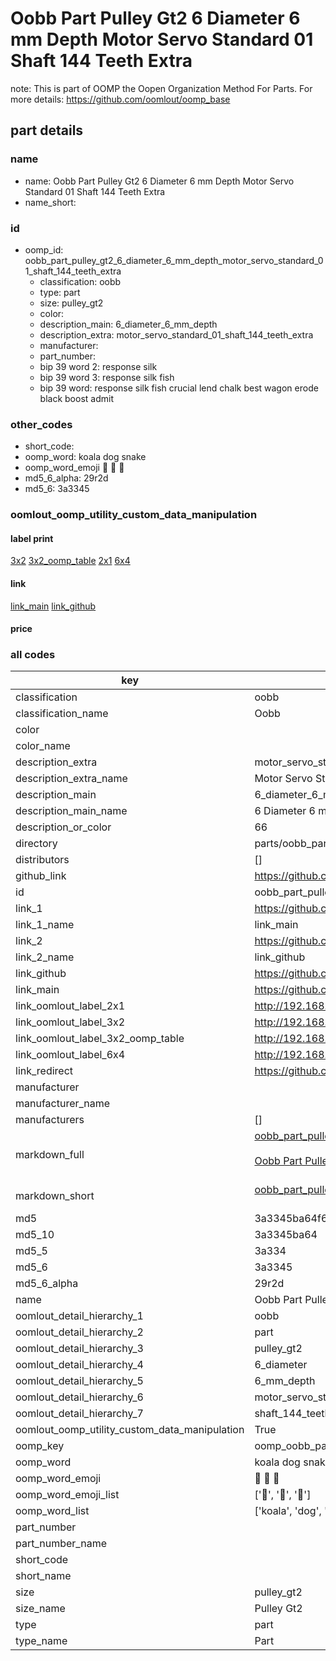 # Oobb Part Pulley Gt2 6 Diameter 6 mm Depth Motor Servo Standard 01 Shaft 144 Teeth Extra  

note: This is part of OOMP the Oopen Organization Method For Parts. For more details: https://github.com/oomlout/oomp_base

##  part details
  







### name
* name: Oobb Part Pulley Gt2 6 Diameter 6 mm Depth Motor Servo Standard 01 Shaft 144 Teeth Extra
* name_short: 
### id
* oomp_id: oobb_part_pulley_gt2_6_diameter_6_mm_depth_motor_servo_standard_01_shaft_144_teeth_extra
  * classification: oobb
  * type: part
  * size: pulley_gt2
  * color: 
  * description_main: 6_diameter_6_mm_depth
  * description_extra: motor_servo_standard_01_shaft_144_teeth_extra
  * manufacturer: 
  * part_number: 
  * bip 39 word 2: response silk
  * bip 39 word 3: response silk fish
  * bip 39 word: response silk fish crucial lend chalk best wagon erode black boost admit

### other_codes
* short_code: 
* oomp_word: koala dog snake
* oomp_word_emoji :koala: :dog: :snake:
* md5_6_alpha: 29r2d
* md5_6: 3a3345






### oomlout_oomp_utility_custom_data_manipulation
#### label print
[3x2](http://192.168.1.245:1112/?label=oomp%2029r2d)
[3x2_oomp_table](http://192.168.1.108:1112/?label=oomp%2029r2d)
[2x1](http://192.168.1.242:1112/?label=oomp%2029r2d)
[6x4](http://192.168.1.55:1112/?label=oomp%2029r2d)    

#### link

[link_main](https://github.com/oomlout/oomlout_oomp_version_1_messy/tree/main/parts/oobb_part_pulley_gt2_6_diameter_6_mm_depth_motor_servo_standard_01_shaft_144_teeth_extra) [link_github](https://github.com/oomlout/oomlout_oomp_version_1_messy/tree/main/parts/oobb_part_pulley_gt2_6_diameter_6_mm_depth_motor_servo_standard_01_shaft_144_teeth_extra)                             

#### price







### all codes 
| key | value |  
| --- | --- |  
| classification | oobb |  
| classification_name | Oobb |  
| color |  |  
| color_name |  |  
| description_extra | motor_servo_standard_01_shaft_144_teeth_extra |  
| description_extra_name | Motor Servo Standard 01 Shaft 144 Teeth Extra |  
| description_main | 6_diameter_6_mm_depth |  
| description_main_name | 6 Diameter 6 mm Depth |  
| description_or_color | 66 |  
| directory | parts/oobb_part_pulley_gt2_6_diameter_6_mm_depth_motor_servo_standard_01_shaft_144_teeth_extra |  
| distributors | [] |  
| github_link | https://github.com/oomlout/oomlout_oomp_part_src/tree/main/parts/oobb_part_pulley_gt2_6_diameter_6_mm_depth_motor_servo_standard_01_shaft_144_teeth_extra |  
| id | oobb_part_pulley_gt2_6_diameter_6_mm_depth_motor_servo_standard_01_shaft_144_teeth_extra |  
| link_1 | https://github.com/oomlout/oomlout_oomp_version_1_messy/tree/main/parts/oobb_part_pulley_gt2_6_diameter_6_mm_depth_motor_servo_standard_01_shaft_144_teeth_extra |  
| link_1_name | link_main |  
| link_2 | https://github.com/oomlout/oomlout_oomp_version_1_messy/tree/main/parts/oobb_part_pulley_gt2_6_diameter_6_mm_depth_motor_servo_standard_01_shaft_144_teeth_extra |  
| link_2_name | link_github |  
| link_github | https://github.com/oomlout/oomlout_oomp_version_1_messy/tree/main/parts/oobb_part_pulley_gt2_6_diameter_6_mm_depth_motor_servo_standard_01_shaft_144_teeth_extra |  
| link_main | https://github.com/oomlout/oomlout_oomp_version_1_messy/tree/main/parts/oobb_part_pulley_gt2_6_diameter_6_mm_depth_motor_servo_standard_01_shaft_144_teeth_extra |  
| link_oomlout_label_2x1 | http://192.168.1.242:1112/?label=oomp%2029r2d |  
| link_oomlout_label_3x2 | http://192.168.1.245:1112/?label=oomp%2029r2d |  
| link_oomlout_label_3x2_oomp_table | http://192.168.1.108:1112/?label=oomp%2029r2d |  
| link_oomlout_label_6x4 | http://192.168.1.55:1112/?label=oomp%2029r2d |  
| link_redirect | https://github.com/oomlout/oomlout_oomp_version_1_messy/tree/main/parts/oobb_part_pulley_gt2_6_diameter_6_mm_depth_motor_servo_standard_01_shaft_144_teeth_extra |  
| manufacturer |  |  
| manufacturer_name |  |  
| manufacturers | [] |  
| markdown_full | [oobb_part_pulley_gt2_6_diameter_6_mm_depth_motor_servo_standard_01_shaft_144_teeth_extra](none)<br>[](none)<br>[Oobb Part Pulley Gt2 6 Diameter 6 Mm Depth Motor Servo Standard 01 Shaft 144 Teeth Extra](none)<br><br> |  
| markdown_short | [oobb_part_pulley_gt2_6_diameter_6_mm_depth_motor_servo_standard_01_shaft_144_teeth_extra](none)<br><br> |  
| md5 | 3a3345ba64f642a897bff346af7225bd |  
| md5_10 | 3a3345ba64 |  
| md5_5 | 3a334 |  
| md5_6 | 3a3345 |  
| md5_6_alpha | 29r2d |  
| name | Oobb Part Pulley Gt2 6 Diameter 6 mm Depth Motor Servo Standard 01 Shaft 144 Teeth Extra |  
| oomlout_detail_hierarchy_1 | oobb |  
| oomlout_detail_hierarchy_2 | part |  
| oomlout_detail_hierarchy_3 | pulley_gt2 |  
| oomlout_detail_hierarchy_4 | 6_diameter |  
| oomlout_detail_hierarchy_5 | 6_mm_depth |  
| oomlout_detail_hierarchy_6 | motor_servo_standard_01 |  
| oomlout_detail_hierarchy_7 | shaft_144_teeth_extra |  
| oomlout_oomp_utility_custom_data_manipulation | True |  
| oomp_key | oomp_oobb_part_pulley_gt2_6_diameter_6_mm_depth_motor_servo_standard_01_shaft_144_teeth_extra |  
| oomp_word | koala dog snake |  
| oomp_word_emoji | :koala: :dog: :snake: |  
| oomp_word_emoji_list | [':koala:', ':dog:', ':snake:'] |  
| oomp_word_list | ['koala', 'dog', 'snake'] |  
| part_number |  |  
| part_number_name |  |  
| short_code |  |  
| short_name |  |  
| size | pulley_gt2 |  
| size_name | Pulley Gt2 |  
| type | part |  
| type_name | Part |  
